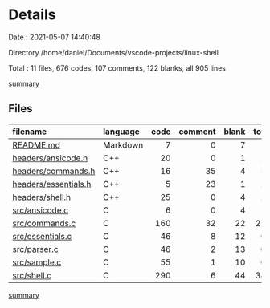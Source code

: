 # Details

Date : 2021-05-07 14:40:48

Directory /home/daniel/Documents/vscode-projects/linux-shell

Total : 11 files,  676 codes, 107 comments, 122 blanks, all 905 lines

[summary](results.md)

## Files
| filename | language | code | comment | blank | total |
| :--- | :--- | ---: | ---: | ---: | ---: |
| [README.md](/README.md) | Markdown | 7 | 0 | 7 | 14 |
| [headers/ansicode.h](/headers/ansicode.h) | C++ | 20 | 0 | 1 | 21 |
| [headers/commands.h](/headers/commands.h) | C++ | 16 | 35 | 4 | 55 |
| [headers/essentials.h](/headers/essentials.h) | C++ | 5 | 23 | 1 | 29 |
| [headers/shell.h](/headers/shell.h) | C++ | 25 | 0 | 4 | 29 |
| [src/ansicode.c](/src/ansicode.c) | C | 6 | 0 | 4 | 10 |
| [src/commands.c](/src/commands.c) | C | 160 | 32 | 22 | 214 |
| [src/essentials.c](/src/essentials.c) | C | 46 | 8 | 12 | 66 |
| [src/parser.c](/src/parser.c) | C | 46 | 2 | 13 | 61 |
| [src/sample.c](/src/sample.c) | C | 55 | 1 | 10 | 66 |
| [src/shell.c](/src/shell.c) | C | 290 | 6 | 44 | 340 |

[summary](results.md)